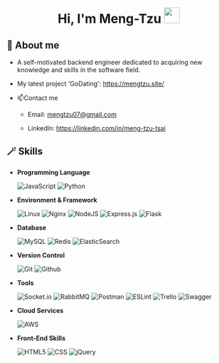 <h1 align="center">Hi, I'm Meng-Tzu <img src="https://media.giphy.com/media/hvRJCLFzcasrR4ia7z/giphy.gif" width="35"></h1>

## 🤗 About me

  - A self-motivated backend engineer dedicated to acquiring new knowledge and skills in the software field.

  - My latest project 'GoDating': https://mengtzu.site/

  - 📫Contact me

    - Email: mengtzu07@gmail.com

    - LinkedIn: https://linkedin.com/in/meng-tzu-tsai

## 🪄 Skills
  - **Programming Language**

    ![JavaScript](https://img.shields.io/badge/JavaScript%20-%23F7DF1E.svg?style=for-the-badge&logo=javascript&logoColor=black)
    ![Python](https://img.shields.io/badge/python-3670A0?style=for-the-badge&logo=python&logoColor=ffdd54)

  - **Environment & Framework**

    ![Linux](https://img.shields.io/badge/Linux-FCC624?style=for-the-badge&logo=linux&logoColor=black)
    ![Nginx](https://img.shields.io/badge/nginx-%23009639.svg?style=for-the-badge&logo=nginx&logoColor=white)
    ![NodeJS](https://img.shields.io/badge/node.js-6DA55F?style=for-the-badge&logo=node.js&logoColor=white)
    ![Express.js](https://img.shields.io/badge/express.js-%23404d59.svg?style=for-the-badge&logo=express&logoColor=%2361DAFB)
    ![Flask](https://img.shields.io/badge/flask-%23000.svg?style=for-the-badge&logo=flask&logoColor=white)

  - **Database**

    ![MySQL](https://img.shields.io/badge/MySQL-005C84?style=for-the-badge&logo=mysql&logoColor=white)
    ![Redis](https://img.shields.io/badge/redis-%23DD0031.svg?style=for-the-badge&logo=redis&logoColor=white)
    ![ElasticSearch](https://img.shields.io/badge/-ElasticSearch-005571?style=for-the-badge&logo=elasticsearch)

  - **Version Control**
    
    ![Git](https://img.shields.io/badge/git-%23F05033.svg?style=for-the-badge&logo=git&logoColor=white)
    ![Github](https://img.shields.io/badge/github-121013?style=for-the-badge&logo=github&logoColor=white)

  - **Tools**

    ![Socket.io](https://img.shields.io/badge/Socket.io-black?style=for-the-badge&logo=socket.io&badgeColor=010101)
    ![RabbitMQ](https://img.shields.io/badge/Rabbitmq-FF6600?style=for-the-badge&logo=rabbitmq&logoColor=white)
    ![Postman](https://img.shields.io/badge/Postman-FF6C37?style=for-the-badge&logo=postman&logoColor=white)
    ![ESLint](https://img.shields.io/badge/ESLint-4B3263?style=for-the-badge&logo=eslint&logoColor=white)
    ![Trello](https://img.shields.io/badge/Trello-%23026AA7.svg?style=for-the-badge&logo=Trello&logoColor=white)
    ![Swagger](https://img.shields.io/badge/-Swagger-%23Clojure?style=for-the-badge&logo=swagger&logoColor=white)

  - **Cloud Services**

    ![AWS](https://img.shields.io/badge/AWS-%23FF9900.svg?style=for-the-badge&logo=amazon-aws&logoColor=white)

  - **Front-End Skills**
    
    ![HTML5](https://img.shields.io/badge/html5-%23E34F26.svg?style=for-the-badge&logo=html5&logoColor=white)
    ![CSS](https://img.shields.io/badge/css-%231572B6.svg?style=for-the-badge&logo=css3&logoColor=white)
    ![jQuery](https://img.shields.io/badge/jquery-%230769AD.svg?style=for-the-badge&logo=jquery&logoColor=white)
